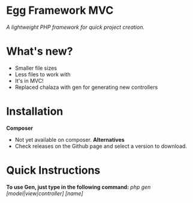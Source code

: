 
# Egg Framework MVC
_A lightweight PHP framework for quick project creation._

# What's new?
- Smaller file sizes
- Less files to work with
- It's in MVC!
- Replaced chalaza with gen for generating new controllers

# Installation
**Composer**
* Not yet available on composer.
**Alternatives**
* Check releases on the Github page and select a version to download.

# Quick Instructions
**To use Gen, just type in the following command:**
_php gen [model|view|controller] [name]_
